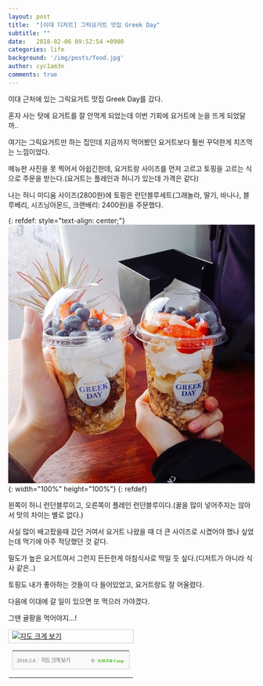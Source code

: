 ```yaml
---
layout: post
title:  "[이대 디저트] 그릭요거트 맛집 Greek Day"
subtitle: ""
date:   2018-02-06 09:52:54 +0900
categories: life
background: '/img/posts/food.jpg'
author: cyc1am3n
comments: true
---
```

이대 근처에 있는 그릭요거트 맛집 Greek Day를 갔다.  

혼자 사는 탓에 요거트를 잘 안먹게 되었는데 이번 기회에 요거트에 눈을 뜨게 되었달까..  

여기는 그릭요거트만 하는 집인데 지금까지 먹어봤던 요거트보다 훨씬 꾸덕한게 치즈먹는 느낌이었다.  

메뉴판 사진을 못 찍어서 아쉽긴한데, 요거트랑 사이즈를 먼저 고르고 토핑을 고르는 식으로 주문을 받는다.(요거트는 플레인과 허니가 있는데 가격은 같다)  

나는 허니 미디움 사이즈(2800원)에 토핑은 런던블루세트(그래놀라, 딸기, 바나나, 블루베리, 시즈닝아몬드, 크랜배리: 2400원)을 주문했다.  

{: refdef: style="text-align: center;"}  
![런던블루](/img/posts/greek-day.jpg){: width="100%" height="100%"}
{: refdef}

왼쪽이 허니 런던블루이고, 오른쪽이 플레인 런던블루이다.(꿀을 많이 넣어주지는 않아서 맛의 차이는 별로 없다.)  

사실 많이 배고팠을때 갔던 거여서 요거트 나왔을 때 더 큰 사이즈로 시켰어야 했나 싶었는데 먹기에 아주 적당했던 것 같다.  

밀도가 높은 요거트여서 그런지 든든한게 아침식사로 딱일 듯 싶다.(디저트가 아니라 식사 같은..)  

토핑도 내가 좋아하는 것들이 다 들어있었고, 요거트랑도 잘 어울렸다.  

다음에 이대에 갈 일이 있으면 또 먹으러 가야겠다.  

그땐 귤팡을 먹어야지...!  

<table cellpadding="0" cellspacing="0" width="462"> <tr> <td style="border:1px solid #cecece;"><a href="https://map.naver.com/?searchCoord=f22bb295dd4afe76ed610c387e3e7d5c0ca45e503d7042162e004f806a4f9850&query=6re466at642w7J20&tab=1&lng=ec96ebd1ee319cb3605653168cddc3c0&mapMode=0&mpx=09290610%3A37.5804751%2C127.0188254%3AZ11%3A0.0326433%2C0.0145588&lat=655d94ef607a6d631a847099074af821&dlevel=12&enc=b64&menu=location" target="_blank"><img src="http://prt.map.naver.com/mashupmap/print?key=p1517884706103_-1180621432" width="460" height="340" alt="지도 크게 보기" title="지도 크게 보기" border="0" style="vertical-align:top;"/></a></td> </tr> <tr> <td> <table cellpadding="0" cellspacing="0" width="100%"> <tr> <td height="30" bgcolor="#f9f9f9" align="left" style="padding-left:9px; border-left:1px solid #cecece; border-bottom:1px solid #cecece;"> <span style="font-family: tahoma; font-size: 11px; color:#666;">2018.2.6</span>&nbsp;<span style="font-size: 11px; color:#e5e5e5;">|</span>&nbsp;<a style="font-family: dotum,sans-serif; font-size: 11px; color:#666; text-decoration: none; letter-spacing: -1px;" href="https://map.naver.com/?searchCoord=f22bb295dd4afe76ed610c387e3e7d5c0ca45e503d7042162e004f806a4f9850&query=6re466at642w7J20&tab=1&lng=ec96ebd1ee319cb3605653168cddc3c0&mapMode=0&mpx=09290610%3A37.5804751%2C127.0188254%3AZ11%3A0.0326433%2C0.0145588&lat=655d94ef607a6d631a847099074af821&dlevel=12&enc=b64&menu=location" target="_blank">지도 크게 보기</a> </td> <td width="98" bgcolor="#f9f9f9" align="right" style="text-align:right; padding-right:9px; border-right:1px solid #cecece; border-bottom:1px solid #cecece;"> <span style="float:right;"><span style="font-size:9px; font-family:Verdana, sans-serif; color:#444;">&copy;&nbsp;</span>&nbsp;<a style="font-family:tahoma; font-size:9px; font-weight:bold; color:#2db400; text-decoration:none;" href="http://www.nhncorp.com" target="_blank">NAVER Corp.</a></span> </td> </tr> </table> </td> </tr> </table>